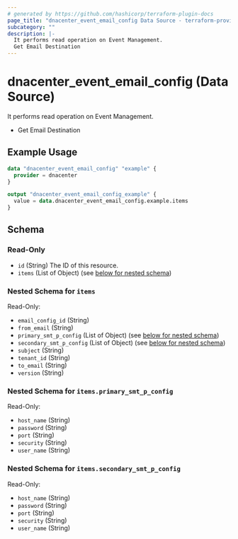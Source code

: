 ```yaml
---
# generated by https://github.com/hashicorp/terraform-plugin-docs
page_title: "dnacenter_event_email_config Data Source - terraform-provider-dnacenter"
subcategory: ""
description: |-
  It performs read operation on Event Management.
  Get Email Destination
---
```


# dnacenter_event_email_config (Data Source)

It performs read operation on Event Management.

- Get Email Destination

## Example Usage

```terraform
data "dnacenter_event_email_config" "example" {
  provider = dnacenter
}

output "dnacenter_event_email_config_example" {
  value = data.dnacenter_event_email_config.example.items
}
```

<!-- schema generated by tfplugindocs -->
## Schema

### Read-Only

- `id` (String) The ID of this resource.
- `items` (List of Object) (see [below for nested schema](#nestedatt--items))

<a id="nestedatt--items"></a>
### Nested Schema for `items`

Read-Only:

- `email_config_id` (String)
- `from_email` (String)
- `primary_smt_p_config` (List of Object) (see [below for nested schema](#nestedobjatt--items--primary_smt_p_config))
- `secondary_smt_p_config` (List of Object) (see [below for nested schema](#nestedobjatt--items--secondary_smt_p_config))
- `subject` (String)
- `tenant_id` (String)
- `to_email` (String)
- `version` (String)

<a id="nestedobjatt--items--primary_smt_p_config"></a>
### Nested Schema for `items.primary_smt_p_config`

Read-Only:

- `host_name` (String)
- `password` (String)
- `port` (String)
- `security` (String)
- `user_name` (String)


<a id="nestedobjatt--items--secondary_smt_p_config"></a>
### Nested Schema for `items.secondary_smt_p_config`

Read-Only:

- `host_name` (String)
- `password` (String)
- `port` (String)
- `security` (String)
- `user_name` (String)


